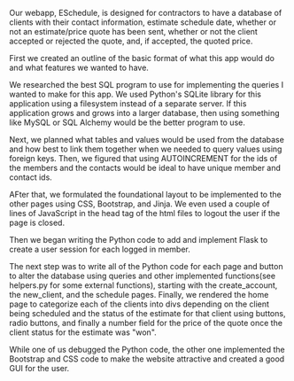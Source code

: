 Our webapp, ESchedule, is designed for contractors to have a database of clients with their contact information,
estimate schedule date, whether or not an estimate/price quote has been sent, whether or not the client accepted or rejected the quote, and, if accepted, the quoted price.

First we created an outline of the basic format of what this app would do and what features we wanted to have.

We researched the best SQL program to use for implementing the queries I wanted to make for this app.
We used Python's SQLite library for this application using a filesystem instead of a separate server. If this
application grows and grows into a larger database, then using something like MySQL or SQL Alchemy would be
the better program to use.

Next, we planned what tables and values would be used from the database and how best to link them together when 
we needed to query values using foreign keys. Then, we figured that using AUTOINCREMENT for the ids of the members
and the contacts would be ideal to have unique member and contact ids.

AFter that, we formulated the foundational layout to be implemented to the other pages using CSS, Bootstrap, and Jinja. We even used a couple of lines of JavaScript in the head tag of the html files to logout the user if the page is closed.

Then we began writing the Python code to add and implement Flask to create a user session for each logged in member.

The next step was to write all of the Python code for each page and button to alter the database using queries and other implemented functions(see helpers.py for some external functions), starting with the create_account, the new_client, and the schedule pages. Finally, we rendered the home page to categorize each of the clients into divs depending on the client being scheduled and the status of the estimate for that client using buttons, radio buttons, and finally a number field for the price of the quote once the client status for the estimate was "won".

While one of us debugged the Python code, the other one implemented the Bootstrap and CSS code to make the website attractive and created a good GUI for the user.

